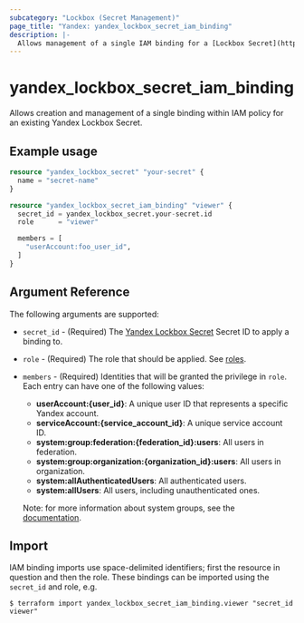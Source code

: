 ```yaml
---
subcategory: "Lockbox (Secret Management)"
page_title: "Yandex: yandex_lockbox_secret_iam_binding"
description: |-
  Allows management of a single IAM binding for a [Lockbox Secret](https://cloud.yandex.com/docs/lockbox/).
---
```



# yandex_lockbox_secret_iam_binding




Allows creation and management of a single binding within IAM policy for an existing Yandex Lockbox Secret.

## Example usage

```terraform
resource "yandex_lockbox_secret" "your-secret" {
  name = "secret-name"
}

resource "yandex_lockbox_secret_iam_binding" "viewer" {
  secret_id = yandex_lockbox_secret.your-secret.id
  role      = "viewer"

  members = [
    "userAccount:foo_user_id",
  ]
}
```

## Argument Reference

The following arguments are supported:

* `secret_id` - (Required) The [Yandex Lockbox Secret](https://cloud.yandex.com/docs/lockbox/) Secret ID to apply a binding to.

* `role` - (Required) The role that should be applied. See [roles](https://cloud.yandex.com/docs/lockbox/security/).

* `members` - (Required) Identities that will be granted the privilege in `role`. Each entry can have one of the following values:
  * **userAccount:{user_id}**: A unique user ID that represents a specific Yandex account.
  * **serviceAccount:{service_account_id}**: A unique service account ID.
  * **system:group:federation:{federation_id}:users**: All users in federation.
  * **system:group:organization:{organization_id}:users**: All users in organization.
  * **system:allAuthenticatedUsers**: All authenticated users.
  * **system:allUsers**: All users, including unauthenticated ones.

  Note: for more information about system groups, see the [documentation](https://cloud.yandex.com/docs/iam/concepts/access-control/system-group).

## Import

IAM binding imports use space-delimited identifiers; first the resource in question and then the role. These bindings can be imported using the `secret_id` and role, e.g.

```
$ terraform import yandex_lockbox_secret_iam_binding.viewer "secret_id viewer"
```
